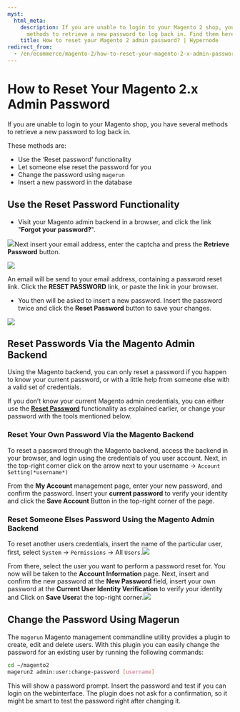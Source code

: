```yaml
---
myst:
  html_meta:
    description: If you are unable to login to your Magento 2 shop, you have several
      methods to retrieve a new password to log back in. Find them here!
    title: How to reset your Magento 2 admin password? | Hypernode
redirect_from:
  - /en/ecommerce/magento-2/how-to-reset-your-magento-2-x-admin-password/
---
```


<!-- source: https://support.hypernode.com/en/ecommerce/magento-2/how-to-reset-your-magento-2-x-admin-password/ -->

# How to Reset Your Magento 2.x Admin Password

If you are unable to login to your Magento shop, you have several methods to retrieve a new password to log back in.

These methods are:

- Use the ‘Reset password’ functionality
- Let someone else reset the password for you
- Change the password using `magerun`
- Insert a new password in the database

## Use the Reset Password Functionality

- Visit your Magento admin backend in a browser, and click the link "**Forgot your password?**".

![](_res/u3YPESumvsQWq_mVaf4Hae8XkRQVhxAdsQ.png)Next insert your email address, enter the captcha and press the **Retrieve Password** button.

![](_res/rKTkZX7eXTRikIJ8WOVnPxCR3i-bUynxKw.png)

An email will be send to your email address, containing a password reset link. Click the **RESET PASSWORD** link, or paste the link in your browser.

- You then will be asked to insert a new password. Insert the password twice and click the **Reset Password** button to save your changes.

![](_res/_GnAOfAoKNJkKbhGayiblA0md0tqwq0PIw.png)

## Reset Passwords Via the Magento Admin Backend

Using the Magento backend, you can only reset a password if you happen to know your current password, or with a little help from someone else with a valid set of credentials.

If you don’t know your current Magento admin credentials, you can either use the **[Reset Password](#use-the-reset-password-functionality)** functionality as explained earlier, or change your password with the tools mentioned below.

### Reset Your Own Password Via the Magento Backend

To reset a password through the Magento backend, access the backend in your browser, and login using the credentials of you user account. Next, in the top-right corner click on the arrow next to your username -> `Account Setting(*username*)`

From the **My Account** management page, enter your new password, and confirm the password. Insert your **current password** to verify your identity and click the **Save Account** Button in the top-right corner of the page.

### Reset Someone Elses Password Using the Magento Admin Backend

To reset another users credentials, insert the name of the particular user, first, select `System` -> `Permissions` -> All `Users`.![](_res/3rHqPA1OCcQpL2kFjskGG8BBf2PvklomDw.png)

From there, select the user you want to perform a password reset for. You now will be taken to the **Account Information** page. Next, insert and confirm the new password at the **New Password** field, insert your own password at the **Current User Identity Verification** to verify your identity and Click on **Save User**at the top-right corner.![](_res/0xwj2Dsoy0ADWtd-ylfs7ktt3mMGJegeLw.png)

## Change the Password Using Magerun

The `magerun` Magento management commandline utility provides a plugin to create, edit and delete users. With this plugin you can easily change the password for an existing user by running the following commands:

```bash
cd ~/magento2
magerun2 admin:user:change-password [username]

```

This will show a password prompt. Insert the password and test if you can login on the webinterface. The plugin does not ask for a confirmation, so it might be smart to test the password right after changing it.
